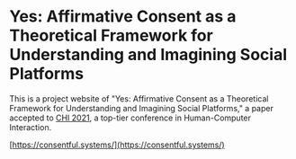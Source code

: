 # Yes: Affirmative Consent as a Theoretical Framework for Understanding and Imagining Social Platforms
This is a project website of "Yes: Affirmative Consent as a Theoretical Framework for Understanding and Imagining Social Platforms," a paper accepted to [CHI 2021](https://chi2021.acm.org/), a top-tier conference in Human-Computer Interaction. 

[https://consentful.systems/](https://consentful.systems/)
